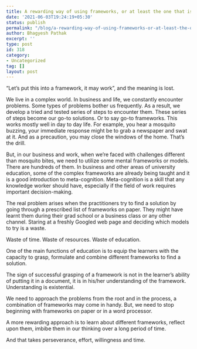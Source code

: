```yaml
---
title: A rewarding way of using frameworks, or at least the one that is effective
date: '2021-06-03T19:24:19+05:30'
status: publish
permalink: "/blog/a-rewarding-way-of-using-frameworks-or-at-least-the-one-that-is-effective"
author: Bhagyesh Pathak
excerpt: ''
type: post
id: 318
category:
- Uncategorized
tag: []
layout: post
---
```


“Let’s put this into a framework, it may work”, and the meaning is lost.

We live in a complex world. In business and life, we constantly encounter problems. Some types of problems bother us frequently. As a result, we develop a tried and tested series of steps to encounter them. These series of steps become our go-to solutions. Or to say go-to frameworks. This works mostly well in day to day life. For example, you hear a mosquito buzzing, your immediate response might be to grab a newspaper and swat at it. And as a precaution, you may close the windows of the home. That’s the drill.

But, in our business and work, when we’re faced with challenges different than mosquito bites, we need to utilize some mental frameworks or models. There are hundreds of them. In business and other areas of university education, some of the complex frameworks are already being taught and it is a good introduction to meta-cognition. Meta-cognition is a skill that any knowledge worker should have, especially if the field of work requires important decision-making.

The real problem arises when the practitioners try to find a solution by going through a prescribed list of frameworks on paper. They might have learnt them during their grad school or a business class or any other channel. Staring at a freshly Googled web page and deciding which models to try is a waste.

Waste of time. Waste of resources. Waste of education.

One of the main functions of education is to equip the learners with the capacity to grasp, formulate and combine different frameworks to find a solution.

The sign of successful grasping of a framework is not in the learner’s ability of putting it in a document, it is in his/her understanding of the framework. Understanding is existential.

We need to approach the problems from the root and in the process, a combination of frameworks may come in handy. But, we need to stop beginning with frameworks on paper or in a word processor.

A more rewarding approach is to learn about different frameworks, reflect upon them, imbibe them in our thinking over a long period of time.

And that takes perseverance, effort, willingness and time.